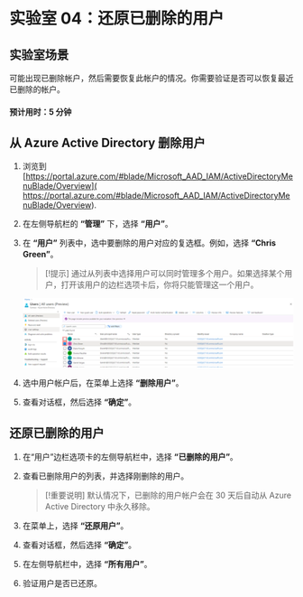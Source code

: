 ﻿---
lab:
    title: '04 - 还原已删除的用户'
    learning path: '01'
    module: '模块 02 - 创建、配置和管理标识'
---

# 实验室 04：还原已删除的用户

## 实验室场景

可能出现已删除帐户，然后需要恢复此帐户的情况。你需要验证是否可以恢复最近已删除的帐户。

#### 预计用时：5 分钟

## 从 Azure Active Directory 删除用户

1. 浏览到 [https://portal.azure.com/#blade/Microsoft_AAD_IAM/ActiveDirectoryMenuBlade/Overview]( https://portal.azure.com/#blade/Microsoft_AAD_IAM/ActiveDirectoryMenuBlade/Overview).

1. 在左侧导航栏的 **“管理”** 下，选择 **“用户”**。

1. 在 **“用户”** 列表中，选中要删除的用户对应的复选框。例如，选择 **“Chris Green”**。

    >[!提示]
    >通过从列表中选择用户可以同时管理多个用户。如果选择某个用户，打开该用户的边栏选项卡后，你将只能管理这一个用户。

    ![显示“所有用户”用户列表的屏幕图像，其中有一个用户复选框处于选中状态，并突出显示了另一个复选框，指示能够从列表中选择多个用户。](./media/lp1-mod2-remove-user.png)

1. 选中用户帐户后，在菜单上选择 **“删除用户”**。

1. 查看对话框，然后选择 **“确定”**。

## 还原已删除的用户

1. 在“用户”边栏选项卡的左侧导航栏中，选择 **“已删除的用户”**。

1. 查看已删除用户的列表，并选择刚删除的用户。

    >[!重要说明]
    >默认情况下，已删除的用户帐户会在 30 天后自动从 Azure Active Directory 中永久移除。

1. 在菜单上，选择 **“还原用户”**。

1. 查看对话框，然后选择 **“确定”**。

1. 在左侧导航栏中，选择 **“所有用户”**。

1. 验证用户是否已还原。
